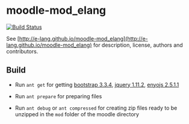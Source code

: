 moodle-mod_elang
================

[![Build Status](https://travis-ci.org/e-lang/moodle-mod_elang.png?branch=master)](https://travis-ci.org/e-lang/moodle-mod_elang)

See [http://e-lang.github.io/moodle-mod_elang](http://e-lang.github.io/moodle-mod_elang) for description, license, authors and contributors.

Build
-----

* Run `ant get` for getting [bootstrap 3.3.4](http://getbootstrap.com),
[jquery 1.11.2](https://jquery.com), [enyojs 2.5.1.1](https://github.com/enyojs/enyo)

* Run `ant prepare` for preparing files

* Run `ant debug` or `ant compressed` for creating zip files ready to be unzipped in the `mod` folder of the moodle directory

